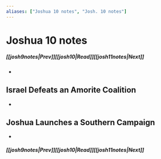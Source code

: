 ```yaml
---
aliases: ["Joshua 10 notes", "Josh. 10 notes"]
---
```

# Joshua 10 notes
##### <span class=arrow-left></span>[[josh9notes|Prev]]<span class=navigation-separator></span>[[josh10|Read]]<span class=navigation-separator></span>[[josh11notes|Next]]<span class=arrow-right></span>
- 
## Israel Defeats an Amorite Coalition
- 
## Joshua Launches a Southern Campaign
- 
##### <span class=arrow-left></span>[[josh9notes|Prev]]<span class=navigation-separator></span>[[josh10|Read]]<span class=navigation-separator></span>[[josh11notes|Next]]<span class=arrow-right></span>
